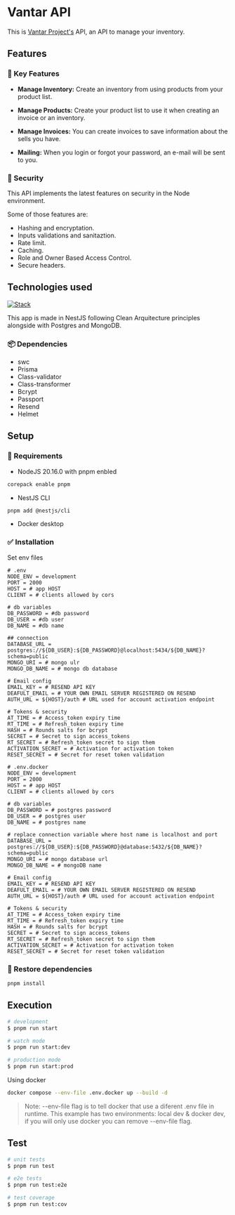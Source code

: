 # Vantar API

This is [Vantar Project's]('https://github.com/HaroldMart/Vantar-Frontend') API, an API to manage your inventory.

## Features

### 🎯 Key Features

- **Manage Inventory:** Create an inventory from using products from your product list.

- **Manage Products:** Create your product list to use it when creating an invoice or an inventory.

- **Manage Invoices:** You can create invoices to save information about the sells you have.

- **Mailing:** When you login or forgot your password, an e-mail will be sent to you.

### 🔐 Security

This API implements the latest features on security in the Node environment.

Some of those features are:

- Hashing and encryptation.
- Inputs validations and sanitaztion.
- Rate limit.
- Caching.
- Role and Owner Based Access Control.
- Secure headers.

## Technologies used

[![Stack](https://skillicons.dev/icons?i=nestjs,prisma,postgres,mongo,jest)](https://skillicons.dev)

This app is made in NestJS following Clean Arquitecture principles alongside with Postgres and MongoDB.

### 📦 Dependencies

- swc
- Prisma
- Class-validator
- Class-transformer
- Bcrypt
- Passport
- Resend
- Helmet

##  Setup

### 📃 Requirements

- NodeJS 20.16.0 with pnpm enbled
```bash 
corepack enable pnpm
```
- NestJS CLI
```bash
pnpm add @nestjs/cli
```

- Docker desktop

### ✅ Installation

Set env files

```dosini
# .env
NODE_ENV = development
PORT = 2000
HOST = # app HOST
CLIENT = # clients allowed by cors

# db variables
DB_PASSWORD = #db password
DB_USER = #db user
DB_NAME = #db name

## connection
DATABASE_URL = postgres://${DB_USER}:${DB_PASSWORD}@localhost:5434/${DB_NAME}?schema=public
MONGO_URI = # mongo ulr
MONGO_DB_NAME = # mongo db database

# Email config
EMAIL_KEY = # RESEND API KEY
DEAFULT_EMAIL = # YOUR OWN EMAIL SERVER REGISTERED ON RESEND
AUTH_URL = ${HOST}/auth # URL used for account activation endpoint

# Tokens & security
AT_TIME = # Access_token expiry time
RT_TIME = # Refresh_token expiry time
HASH = # Rounds salts for bcrypt
SECRET = # Secret to sign access_tokens
RT_SECRET = # Refresh_token secret to sign them
ACTIVATION_SECRET = # Activation for activation token
RESET_SECRET = # Secret for reset token validation

```

```dosini
# .env.docker
NODE_ENV = development
PORT = 2000
HOST = # app HOST
CLIENT = # clients allowed by cors

# db variables
DB_PASSWORD = # postgres password
DB_USER = # postgres user
DB_NAME = # postgres name

# replace connection variable where host name is localhost and port
DATABASE_URL = postgres://${DB_USER}:${DB_PASSWORD}@database:5432/${DB_NAME}?schema=public
MONGO_URI = # mongo database url
MONGO_DB_NAME = # mongoDB name

# Email config
EMAIL_KEY = # RESEND API KEY
DEAFULT_EMAIL = # YOUR OWN EMAIL SERVER REGISTERED ON RESEND
AUTH_URL = ${HOST}/auth # URL used for account activation endpoint

# Tokens & security
AT_TIME = # Access_token expiry time
RT_TIME = # Refresh_token expiry time
HASH = # Rounds salts for bcrypt
SECRET = # Secret to sign access_tokens
RT_SECRET = # Refresh_token secret to sign them
ACTIVATION_SECRET = # Activation for activation token
RESET_SECRET = # Secret for reset token validation
```
### 🔄️ Restore dependencies

```bash
pnpm install
```

## Execution

```bash
# development
$ pnpm run start

# watch mode
$ pnpm run start:dev

# production mode
$ pnpm run start:prod
```

Using docker

```bash
docker compose --env-file .env.docker up --build -d
```
> Note: --env-file flag is to tell docker that use a diferent .env file in runtime. This example has two environments: local dev & docker dev, if you will only use docker you can remove --env-file flag.

## Test

```bash
# unit tests
$ pnpm run test

# e2e tests
$ pnpm run test:e2e

# test coverage
$ pnpm run test:cov
```
